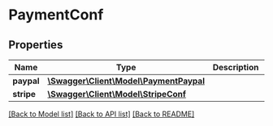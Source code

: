 # PaymentConf

## Properties
Name | Type | Description | Notes
------------ | ------------- | ------------- | -------------
**paypal** | [**\Swagger\Client\Model\PaymentPaypal**](PaymentPaypal.md) |  | [optional] 
**stripe** | [**\Swagger\Client\Model\StripeConf**](StripeConf.md) |  | [optional] 

[[Back to Model list]](../README.md#documentation-for-models) [[Back to API list]](../README.md#documentation-for-api-endpoints) [[Back to README]](../README.md)


